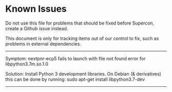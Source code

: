 # Known Issues

Do not use this file for problems that should be fixed before Supercon, create a Github issue instead.

This document is only for tracking items out of our control to fix, such as problems in external dependencies.

---

Symptom: nextpnr-ecp5 fails to launch with file not found error for libpython3.7m.so.1.0

Solution: Install Python 3 development libraries. On Debian (& derivatives) this can be done by running: sudo apt-get install libpython3.7-dev

---
